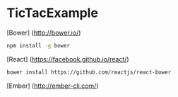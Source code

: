 # TicTacExample

[Bower] (http://bower.io/)
```bash
npm install -g bower
```

[React] (https://facebook.github.io/react/)
```bash
bower install https://github.com/reactjs/react-bower
```


[Ember] (http://ember-cli.com/)